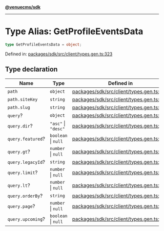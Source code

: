 [**@venuecms/sdk**](../Index.md)

***

# Type Alias: GetProfileEventsData

```ts
type GetProfileEventsData = object;
```

Defined in: [packages/sdk/src/client/types.gen.ts:323](https://github.com/venuecms/sdk/blob/6283acc845335a99eac7e210bd07dad1da30061f/packages/sdk/src/client/types.gen.ts#L323)

## Type declaration

| Name | Type | Defined in |
| ------ | ------ | ------ |
| <a id="path"></a> `path` | `object` | [packages/sdk/src/client/types.gen.ts:324](https://github.com/venuecms/sdk/blob/6283acc845335a99eac7e210bd07dad1da30061f/packages/sdk/src/client/types.gen.ts#L324) |
| `path.siteKey` | `string` | [packages/sdk/src/client/types.gen.ts:325](https://github.com/venuecms/sdk/blob/6283acc845335a99eac7e210bd07dad1da30061f/packages/sdk/src/client/types.gen.ts#L325) |
| `path.slug` | `string` | [packages/sdk/src/client/types.gen.ts:326](https://github.com/venuecms/sdk/blob/6283acc845335a99eac7e210bd07dad1da30061f/packages/sdk/src/client/types.gen.ts#L326) |
| <a id="query"></a> `query`? | `object` | [packages/sdk/src/client/types.gen.ts:328](https://github.com/venuecms/sdk/blob/6283acc845335a99eac7e210bd07dad1da30061f/packages/sdk/src/client/types.gen.ts#L328) |
| `query.dir`? | `"asc"` \| `"desc"` | [packages/sdk/src/client/types.gen.ts:329](https://github.com/venuecms/sdk/blob/6283acc845335a99eac7e210bd07dad1da30061f/packages/sdk/src/client/types.gen.ts#L329) |
| `query.featured`? | `boolean` \| `null` | [packages/sdk/src/client/types.gen.ts:330](https://github.com/venuecms/sdk/blob/6283acc845335a99eac7e210bd07dad1da30061f/packages/sdk/src/client/types.gen.ts#L330) |
| `query.gt`? | `number` \| `null` | [packages/sdk/src/client/types.gen.ts:331](https://github.com/venuecms/sdk/blob/6283acc845335a99eac7e210bd07dad1da30061f/packages/sdk/src/client/types.gen.ts#L331) |
| `query.legacyId`? | `string` | [packages/sdk/src/client/types.gen.ts:332](https://github.com/venuecms/sdk/blob/6283acc845335a99eac7e210bd07dad1da30061f/packages/sdk/src/client/types.gen.ts#L332) |
| `query.limit`? | `number` \| `null` | [packages/sdk/src/client/types.gen.ts:333](https://github.com/venuecms/sdk/blob/6283acc845335a99eac7e210bd07dad1da30061f/packages/sdk/src/client/types.gen.ts#L333) |
| `query.lt`? | `number` \| `null` | [packages/sdk/src/client/types.gen.ts:334](https://github.com/venuecms/sdk/blob/6283acc845335a99eac7e210bd07dad1da30061f/packages/sdk/src/client/types.gen.ts#L334) |
| `query.orderBy`? | `string` | [packages/sdk/src/client/types.gen.ts:335](https://github.com/venuecms/sdk/blob/6283acc845335a99eac7e210bd07dad1da30061f/packages/sdk/src/client/types.gen.ts#L335) |
| `query.page`? | `number` \| `null` | [packages/sdk/src/client/types.gen.ts:336](https://github.com/venuecms/sdk/blob/6283acc845335a99eac7e210bd07dad1da30061f/packages/sdk/src/client/types.gen.ts#L336) |
| `query.upcoming`? | `boolean` \| `null` | [packages/sdk/src/client/types.gen.ts:337](https://github.com/venuecms/sdk/blob/6283acc845335a99eac7e210bd07dad1da30061f/packages/sdk/src/client/types.gen.ts#L337) |

